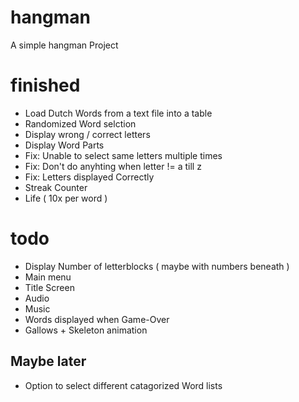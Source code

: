 # hangman

A simple hangman Project

# finished
- Load Dutch Words from a text file into a table
- Randomized Word selction
- Display wrong / correct letters
- Display Word Parts
- Fix: Unable to select same letters multiple times
- Fix: Don't do anyhting when letter != a till z
- Fix: Letters displayed Correctly
- Streak Counter
- Life ( 10x per word )

# todo

- Display Number of letterblocks ( maybe with numbers beneath )
- Main menu
- Title Screen
- Audio
- Music
- Words displayed when Game-Over
- Gallows + Skeleton animation



## Maybe later
- Option to select different catagorized Word lists

